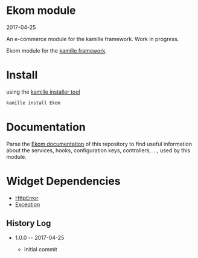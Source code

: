 Ekom module
=================
2017-04-25



An e-commerce module for the kamille framework.
Work in progress.




Ekom module for the [kamille framework](https://github.com/lingtalfi/Kamille).




Install
===========
using the [kamille installer tool](https://github.com/lingtalfi/kamille-installer-tool)
```bash
kamille install Ekom
```


Documentation
==============
Parse the [Ekom documentation](https://github.com/KamilleModules/Ekom/tree/master/doc) of this repository to find useful information about the services, hooks, configuration keys, 
controllers, ..., used by this module.

 
 
 

Widget Dependencies
=========
- [HttpError](https://github.com/KamilleWidgets/HttpError)
- [Exception](https://github.com/KamilleWidgets/Exception)







History Log
------------------
    
- 1.0.0 -- 2017-04-25

    - initial commit